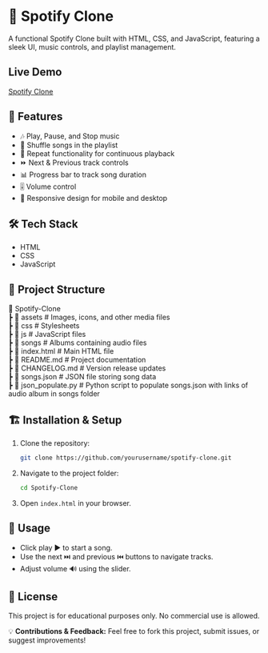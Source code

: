 # 🎵 Spotify Clone
A functional Spotify Clone built with HTML, CSS, and JavaScript, featuring a sleek UI, music controls, and playlist management.

## Live Demo
[Spotify Clone](https://spotify-rmb.netlify.app "Visit website")

## 🚀 Features
- 🎶 Play, Pause, and Stop music
- 🔀 Shuffle songs in the playlist
- 🔁 Repeat functionality for continuous playback
- ⏩ Next & Previous track controls
- 📊 Progress bar to track song duration
- 🎚️ Volume control
- 🎵 Responsive design for mobile and desktop

## 🛠️ Tech Stack
- HTML
- CSS
- JavaScript

## 📂 Project Structure
📂 Spotify-Clone  
 ┣ 📂 assets  # Images, icons, and other media files  
 ┣ 📂 css     # Stylesheets  
 ┣ 📂 js      # JavaScript files  
 ┣ 📂 songs   # Albums containing audio files  
 ┣ 📜 index.html    # Main HTML file  
 ┣ 📜 README.md     # Project documentation  
 ┣ 📜 CHANGELOG.md  # Version release updates  
 ┣ 📜 songs.json    # JSON file storing song data  
 ┣ 📜 json_populate.py  # Python script to populate songs.json with links of audio album in songs folder  

## 🏗️ Installation & Setup
1. Clone the repository:
   ```bash
   git clone https://github.com/yourusername/spotify-clone.git
   ```
2. Navigate to the project folder:
   ```bash
   cd Spotify-Clone
   ```
3. Open `index.html` in your browser.

## 📌 Usage
- Click play ▶️ to start a song.
- Use the next ⏭️ and previous ⏮️ buttons to navigate tracks.
- Adjust volume 🔊 using the slider.

## 📜 License
This project is for educational purposes only. No commercial use is allowed.

💡 **Contributions & Feedback:** Feel free to fork this project, submit issues, or suggest improvements!
